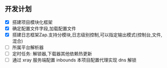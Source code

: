 ## 开发计划

-   [x] 搭建项目模块化框架
-   [x] 确定配置文件字段,加载配置文件
-   [x] 搭建日志框架Zap.支持分模块,日志级别控制,可以指定输出模式(控制台,文件,混合)
-   [ ] 所属平台解析器
-   [ ] 定时任务: 解锁器,下载器其他依赖热更新
-   [ ] 通过 xray 服务端配置 inbounds 本项目配置代理实现 dns 解锁
